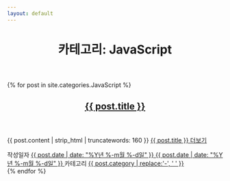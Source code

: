 ```yaml
---
layout: default
---
```


<header class="page-header">
  <h1 class="page-title">카테고리: JavaScript</h1>
</header>
{% for post in site.categories.JavaScript %}
<article class="post type-post status-publish format-standard hentry">
  <header class="entry-header">
    <h2 class="entry-title">
      <a href="{{ post.url | prepend: site.baseurl }}" rel="bookmark">{{ post.title }}</a>
    </h2>
  </header>
  <div class="entry-content">
    <p>{{ post.content | strip_html | truncatewords: 160 }}  <a href="{{ post.url | prepend: site.baseurl }}" class="more-link"><span class="screen-reader-text">{{ post.title }}</span> 더보기</a></p>
  </div>
  <footer class="entry-footer">
    <span class="posted-on">
      <span class="screen-reader-text">작성일자 </span>
      <a href="{{ post.url | prepend: site.baseurl }}" rel="bookmark">
        <time class="entry-date published" datetime="{{ post.date }}">{{ post.date | date: "%Y년 %-m월 %-d일" }}</time>
        <time class="updated" datetime="{{ post.date }}">{{ post.date | date: "%Y년 %-m월 %-d일" }}</time>
      </a>
    </span>
    <span class="cat-links">
      <span class="screen-reader-text">카테고리 </span>
      <a href="/category/{{ post.category | slugify | prepend: site.baseurl }}.html" rel="category">{{ post.category | replace:'-', ' ' }}</a>
    </span>
  </footer>
</article>
{% endfor %}
